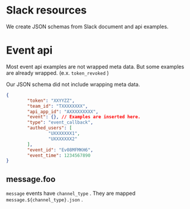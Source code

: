 # Slack resources

We create JSON schemas from Slack document and api examples.

# Event api

Most event api examples are not wrapped meta data. But some examples are already wrapped. (e.x. `token_revoked` )

Our JSON schema did not include wrapping meta data.

```json
{
        "token": "XXYYZZ",
        "team_id": "TXXXXXXXX",
        "api_app_id": "AXXXXXXXXX",
        "event": {}, // Examples are inserted here.
        "type": "event_callback",
        "authed_users": [
                "UXXXXXXX1",
                "UXXXXXXX2"
        ],
        "event_id": "Ev08MFMKH6",
        "event_time": 1234567890
}
```

## message.foo

`message` events have `channel_type` . They are mapped `message.${channel_type}.json` .
